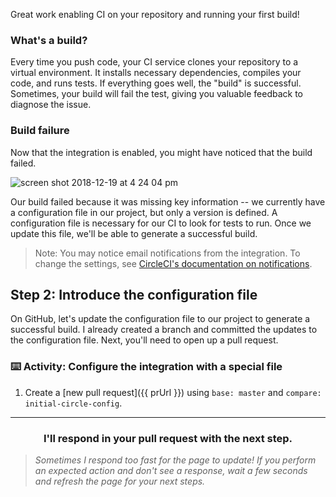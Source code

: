 Great work enabling CI on your repository and running your first build!

### What's a build?

Every time you push code, your CI service clones your repository to a virtual environment. It installs necessary dependencies, compiles your code, and runs tests. If everything goes well, the "build" is successful. Sometimes, your build will fail the test, giving you valuable feedback to diagnose the issue.

### Build failure

Now that the integration is enabled, you might have noticed that the build failed.

![screen shot 2018-12-19 at 4 24 04 pm](https://user-images.githubusercontent.com/6351798/50254671-3631c380-03ac-11e9-9579-bbdadc8e753b.png)

Our build failed because it was missing key information -- we currently have a configuration file in our project, but only a version is defined. A configuration file is necessary for our CI to look for tests to run. Once we update this file, we'll be able to generate a successful build.

> Note: You may notice email notifications from the integration. To change the settings, see [CircleCI's documentation on notifications](https://circleci.com/docs/2.0/notifications/).

## Step 2: Introduce the configuration file

On GitHub, let's update the configuration file to our project to generate a successful build. I already created a branch and committed the updates to the configuration file. Next, you'll need to open up a pull request.

### :keyboard: Activity: Configure the integration with a special file

1. Create a [new pull request]({{ prUrl }}) using `base: master` and `compare: initial-circle-config`.

<hr>
<h3 align="center">I'll respond in your pull request with the next step.</h3>

> _Sometimes I respond too fast for the page to update! If you perform an expected action and don't see a response, wait a few seconds and refresh the page for your next steps._
